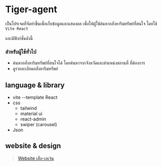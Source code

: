 # Tiger-agent

เป็นโปรเจคที่จัดทำขึ้นเพื่อเก็บข้อมูลและแสดงผล เพื่อให้ผู้ใช้ค้นหาอสังหาริมทรัพย์ที่สนใจ โดยใช้ `Vite React`

และมีฟังก์ชั่นดังนี้

### สำหรับผู้ใช้ทั่วไป
* ค้นหาอสังหาริมทรัพย์ที่สนใจได้ โดยค้นหาจากจังหวัดและตำแหน่งสถานที่ ที่ต้องการ
* ดูรายละเอียดอสังหาริมทรัพย์


## language & library

* vite --template React
* css
  * tailwind
  * material ui
  * react-admin
  * swiper (carousel)
* Json


## website & design

> [Website เสือ-เอเจ้น](https://tiger-agent.netlify.app/)

